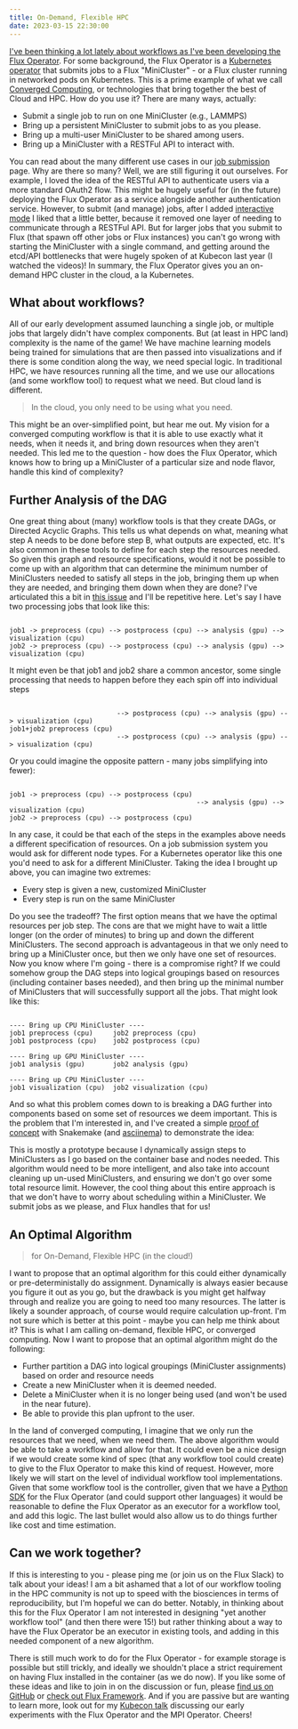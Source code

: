 ```yaml
---
title: On-Demand, Flexible HPC
date: 2023-03-15 22:30:00
---
```


<a href="" target="_blank">

I've been thinking a lot lately about workflows as I've been developing
the <a href="https://github.com/flux-framework/flux-operator" target="_blank">Flux Operator</a>.
For some background, the Flux Operator is a <a href="https://kubernetes.io/docs/concepts/extend-kubernetes/operator/" target="_blank">Kubernetes operator</a> 
that submits jobs to a Flux "MiniCluster" - or a Flux cluster running in networked pods on Kubernetes.
This is a prime example of what we call <a href="https://vsoch.github.io/2022/converged-computing/" target="_blank">Converged Computing</a>,
or technologies that bring together the best of Cloud and HPC. How do you use it? There are many
ways, actually:

<ul class='custom-counter'>
  <li>Submit a single job to run on one MiniCluster (e.g., LAMMPS)</li>
  <li>Bring up a persistent MiniCluster to submit jobs to as you please.</li>
  <li>Bring up a multi-user MiniCluster to be shared among users.</li>
  <li>Bring up a MiniCluster with a RESTFul API to interact with.</li>
</ul>

You can read about the many different use cases in our <a href="https://flux-framework.org/flux-operator/tutorials/jobs.html" target="_blank">job submission</a>
page. Why are there so many? Well, we are still figuring it out ourselves. For example,
I loved the idea of the RESTful API to authenticate users via a more standard OAuth2 flow.
This might be hugely useful for (in the future) deploying the Flux Operator as a service
alongside another authentication service. However, to submit (and manage) jobs, after I
added <a href="https://flux-framework.org/flux-operator/tutorials/interactive.html" target="_blank">interactive mode</a>
I liked that a little better, because it removed one layer of needing to communicate through a RESTFul API.
But for larger jobs that you submit to Flux (that spawn off other jobs or Flux instances) you can't
go wrong with starting the MiniCluster with a single command, and getting around the etcd/API bottlenecks
that were hugely spoken of at Kubecon last year (I watched the videos)! 
In summary, the Flux Operator gives you an on-demand HPC cluster in the cloud, a la Kubernetes.

## What about workflows?

All of our early development assumed launching a single job, or multiple jobs that
largely didn't have complex components. But (at least in HPC land) complexity is the name of the game!
We have machine learning models being trained for simulations that are then passed into visualizations
and if there is some condition along the way, we need special logic. In traditional HPC, we have 
resources running all the time, and we use our allocations (and some workflow tool) to request what we need.
But cloud land is different.

> In the cloud, you only need to be using what you need.

This might be an over-simplified point, but hear me out. My vision for a converged computing
workflow is that it is able to use exactly what it needs, when it needs
it, and bring down resources when they aren't needed. This led me to the question - how does the
Flux Operator, which knows how to bring up a MiniCluster of a particular size and node flavor,
handle this kind of complexity?

## Further Analysis of the DAG

One great thing about (many) workflow tools is that they create DAGs, or Directed Acyclic Graphs.
This tells us what depends on what, meaning what step A needs to be done before step B, what outputs
are expected, etc. It's also common in these tools to define for each step the resources needed.
So given this graph and resource specifications, would it not be possible to come up with an algorithm
that can determine the minimum number of MiniClusters needed to satisfy all steps in the job, bringing them
up when they are needed, and bringing them down when they are done? I've articulated this a bit in
<a href="https://github.com/alpha-unito/streamflow/issues/88" target="_blank">this issue</a> and I'll
be repetitive here. Let's say I have two processing jobs that look like this:

```console

job1 -> preprocess (cpu) --> postprocess (cpu) --> analysis (gpu) --> visualization (cpu)
job2 -> preprocess (cpu) --> postprocess (cpu) --> analysis (gpu) --> visualization (cpu)

```

It might even be that job1 and job2 share a common ancestor, some single processing that needs to happen
before they each spin off into individual steps

```console

                           --> postprocess (cpu) --> analysis (gpu) --> visualization (cpu)
job1+job2 preprocess (cpu) 
                           --> postprocess (cpu) --> analysis (gpu) --> visualization (cpu)

```

Or you could imagine the opposite pattern - many jobs simplifying into fewer):

```console

job1 -> preprocess (cpu) --> postprocess (cpu) 
                                               --> analysis (gpu) --> visualization (cpu)
job2 -> preprocess (cpu) --> postprocess (cpu) 

```

In any case, it could be that each of the steps in the examples above needs a different specification of resources. 
On a job submission system  you would ask for different node types. 
For a Kubernetes operator like this one you'd need to ask for a different MiniCluster. Taking the idea I brought up above,
you can imagine two extremes:

<ul class='custom-counter'>
  <li>Every step is given a new, customized MiniCluster</li>
  <li>Every step is run on the same MiniCluster</li>
</ul>

Do you see the tradeoff? The first option means that we have the optimal resources per job step. The cons are that we might
have to wait a little longer (on the order of minutes) to bring up and down the different MiniClusters.
The second approach is advantageous in that we only need to bring up a MiniCluster once, but then we only have one 
set of resources. Now you know where I'm going - there is a compromise right? If we could somehow
group the DAG steps into logical groupings based on resources (including container bases needed), and then bring up
the minimal number of MiniClusters that will successfully support all the jobs.
That might look like this:

```console

---- Bring up CPU MiniCluster ----
job1 preprocess (cpu)     job2 preprocess (cpu)
job1 postprocess (cpu)    job2 postprocess (cpu)

---- Bring up GPU MiniCluster ----
job1 analysis (gpu)       job2 analysis (gpu)

---- Bring up CPU MiniCluster ----
job1 visualization (cpu)  job2 visualization (cpu) 

```

And so what this problem comes down to is breaking a DAG further into components based on
some set of resources we deem important. This is the problem that I'm interested in, and 
I've created a simple <a href="https://github.com/snakemake/snakemake/pull/2174" target="_blank">proof of concept</a>
with Snakemake (and <a href="https://asciinema.org/a/567278?speed=2" target="_blank">asciinema</a>) 
to demonstrate the idea:

<script async id="asciicast-567278" src="https://asciinema.org/a/567278.js" data-speed="2"></script>

This is mostly a prototype because I dynamically assign steps to MiniClusters
as I go based on the container base and nodes needed. This algorithm would need to be more intelligent, and also
take into account cleaning up un-used MiniClusters, and ensuring we don't go over some total resource limit.
However, the cool thing about this entire approach is that we don't have to worry about scheduling
within a MiniCluster. We submit jobs as we please, and Flux handles that for us!

## An Optimal Algorithm

> for On-Demand, Flexible HPC (in the cloud!)

I want to propose that an optimal algorithm for this could either dynamically or
pre-deterministally do assignment. Dynamically is always easier because you figure it
out as you go, but the drawback is you might get halfway through and realize you are going
to need too many resources. The latter is likely a sounder approach, of course would
require calculation up-front. I'm not sure which is better at this point - maybe you
can help me think about it? This is what I am calling on-demand, flexible HPC, or converged
computing. Now I want to propose that an optimal algorithm might do the following:

<ul class='custom-counter'>
  <li>Further partition a DAG into logical groupings (MiniCluster assignments) based on order and resource needs</li>
  <li>Create a new MiniCluster when it is deemed needed.</li>
  <li>Delete a MiniCluster when it is no longer being used (and won't be used in the near future).</li>
  <li>Be able to provide this plan upfront to the user.</li>
</ul>

In the land of converged computing, I imagine that we only run the resources that we need,
when we need them. The above algorithm would be able to take a workflow and allow for that. 
It could even be a nice design if we would create some kind of spec (that any workflow tool
could create) to give to the Flux Operator to make this kind of request. However, more likely
we will start on the level of individual workflow tool implementations.
Given that some workflow tool is the controller, given that we have a 
<a href="https://github.com/flux-framework/flux-operator/blob/main/sdk/python/v1alpha1/examples/interactive-submit.py">Python SDK</a> for the Flux Operator
(and could support other languages) it would be reasonable to define the Flux Operator as an executor
for a workflow tool, and add this logic. The last bullet would also 
allow us to do things further like cost and time estimation.

## Can we work together?

If this is interesting to you - please ping me (or join us on the Flux Slack) to
talk about your ideas! I am a bit ashamed that a lot of our workflow tooling in the HPC
community is not up to speed with the biosciences in terms of reproducibility, but I'm
hopeful we can do better. Notably, in thinking about this for the Flux Operator I am
not interested in designing "yet another workflow tool" (and then there were 15!)
but rather thinking about a way to have the Flux Operator be an executor in existing tools,
and adding in this needed component of a new algorithm.

There is still much work to do for the Flux Operator - for example storage is possible but still
trickly, and ideally we shouldn't place a strict requirement on having Flux installed in the 
container (as we do now). If you like some of these ideas and like to join in on the discussion
or fun, please <a href="https://github.com/flux-framework/flux-operator" target="_blank">find us on GitHub</a>
or <a href="https://flux-framework.readthedocs.io/en/latest/" target="_blank">check out Flux Framework</a>.
And if you are passive but are wanting to learn more, look out for my <a href="https://sched.co/1HyaG" target="_blank">Kubecon talk</a>
discussing our early experiments with the Flux Operator and the MPI Operator. Cheers!
